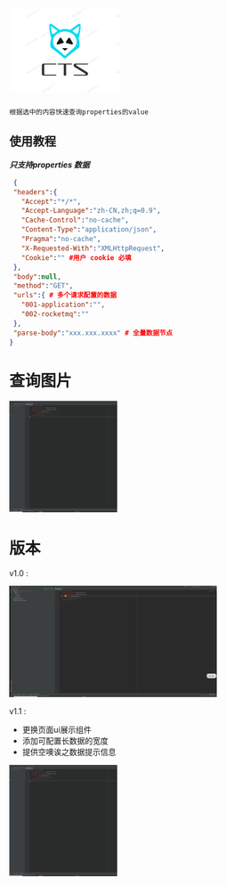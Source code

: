 # <img height="150" src="img/pluginIcon.png" width="200"/> 
    根据选中的内容快速查询properties的value

## 使用教程
***只支持properties 数据***
 ```json
  {
  "headers":{
    "Accept":"*/*",
    "Accept-Language":"zh-CN,zh;q=0.9",
    "Cache-Control":"no-cache",
    "Content-Type":"application/json",
    "Pragma":"no-cache",
    "X-Requested-With":"XMLHttpRequest",
    "Cookie":"" #用户 cookie 必填
  },
  "body":null,
  "method":"GET",
  "urls":{ # 多个请求配置的数据
    "001-application":"",
    "002-rocketmq":""
  },
  "parse-body":"xxx.xxx.xxxx" # 全量数据节点
}
 ```
# 查询图片
<img src="img/git-show.gif" height="200">

# 版本
v1.0 :

<img src="img/gif-show.gif" height="200">

 v1.1 :
  - 更换页面ui展示组件
  - 添加可配置长数据的宽度
  - 提供空噢诶之数据提示信息

<img src="img/git-show.gif" height="200">
